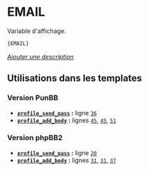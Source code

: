 # EMAIL


Variable d'affichage.

```html
{EMAIL}
```

[*Ajouter une description*](https://fa-tvars.appspot.com/var/EMAIL)

## Utilisations dans les templates

### Version PunBB
* __[`profile_send_pass`](../tpl/var/punbb/profile_send_pass.md#readme) :__ ligne [`36`](../tpl/src/punbb/profile_send_pass.tpl#L36)
* __[`profile_add_body`](../tpl/var/punbb/profile_add_body.md#readme) :__ lignes [`45`](../tpl/src/punbb/profile_add_body.tpl#L45), [`45`](../tpl/src/punbb/profile_add_body.tpl#L45), [`51`](../tpl/src/punbb/profile_add_body.tpl#L51)

### Version phpBB2
* __[`profile_send_pass`](../tpl/var/subsilver/profile_send_pass.md#readme) :__ ligne [`20`](../tpl/src/subsilver/profile_send_pass.tpl#L20)
* __[`profile_add_body`](../tpl/var/subsilver/profile_add_body.md#readme) :__ lignes [`31`](../tpl/src/subsilver/profile_add_body.tpl#L31), [`31`](../tpl/src/subsilver/profile_add_body.tpl#L31), [`37`](../tpl/src/subsilver/profile_add_body.tpl#L37)